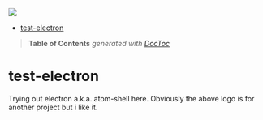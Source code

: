 ![](https://github.com/loveencounterflow/hollerith/raw/master/art/hollerith-logo-v2.png)


- [test-electron](#test-electron)

> **Table of Contents**  *generated with [DocToc](http://doctoc.herokuapp.com/)*


# test-electron
Trying out electron a.k.a. atom-shell here. Obviously the above logo is for another project but i like it.



